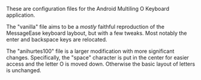 These are configuration files for the Android Multiling O Keyboard application. 

The "vanilla" file aims to be a _mostly_ faithful reproduction of the MessageEase keyboard laybout, but with a few tweaks. Most notably the enter and backspace keys are relocated.

The "anihurtes100" file is a larger modification with more significant changes. Specifically, the "space" character is put in the center for easier access and the letter O is moved down. Otherwise the basic layout of letters is unchanged.
